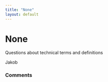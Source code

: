 ```yaml
---
title: "None"
layout: default
---
```

None
=====================
Questions about technical terms and definitions

Jakob

### Comments ###


